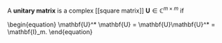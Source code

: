 A **unitary matrix** is a complex [[square matrix]] $\mathbf{U} \in \mathbb{C}^{m \times m}$ if

\begin{equation}
\mathbf{U}^* \mathbf{U} = \mathbf{U}\mathbf{U}^* = \mathbf{I}_m.
\end{equation}